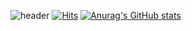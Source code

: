 ![header](https://capsule-render.vercel.app/api?type=wave&color=auto&height=300&section=header&text=witchbroom&fontSize=90)
[![Hits](https://hits.seeyoufarm.com/api/count/incr/badge.svg?url=https://github.com/witchbroom)](https://hits.seeyoufarm.com)
[![Anurag's GitHub stats](https://github-readme-stats.vercel.app/api?username=witchbroom)](https://github.com/anuraghazra/github-readme-stats)